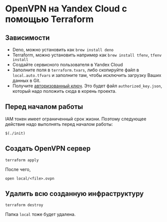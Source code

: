 # OpenVPN на Yandex Cloud с помощью Terraform

## Зависимости

- Deno, можно установить как `brew install deno`
- Terraform, можно установить например как `brew install tfenv`, `tfenv install`
- Создайте сервисного пользователя в Yandex Cloud
- Заполните поля в `terraform.tvars`, либо скопируйте файл в `local.auto.tfvars`
  и заполните там, чтобы исключить загрузку Ваших данных в Git.
- Получите
  [авторизованный ключ](https://yandex.cloud/ru/docs/iam/operations/authorized-key/create#tf_1).
  Это будет файл `authorized_key.json`, который надо положить сюда в корень
  проекта.

## Перед началом работы

IAM токен имеет ограниченный срок жизни. Поэтому следующее действие надо
выполнять перед началом работы:

```
$(./init)
```

## Создать OpenVPN сервер

```
terraform apply
```

После чего,

```
open local/<file>.ovpn
```

## Удалить всю созданную инфраструктуру

```
terraform destroy
```

Папка `local` тоже будет удалена.
